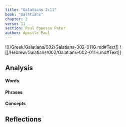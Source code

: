 ```yaml
---
title: "Galatians 2:11"
book: "Galatians"
chapter: 2
verse: 11
section: Paul Opposes Peter
author: Apostle Paul
---
```

![[/Greek/Galatians/002/Galatians-002-011G.md#Text]]
![[/Hebrew/Galatians/002/Galatians-002-011H.md#Text]]

## Analysis

#### Words

#### Phrases

#### Concepts

## Reflections

